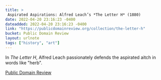 ```yaml
---
title: > 
 Aspirated Aspirations: Alfred Leach’s *The Letter H* (1880)
date: 2022-04-20 23:16:23 -0400
dateadded: 2022-04-20 23:16:23 -0400
link: "https://publicdomainreview.org/collection/the-letter-h"
bucket: Public Domain Review
layout: urlnote
tags: ["history", "art"]
--- 
```

In *The Letter H*, Alfred Leach passionately defends the aspirated aitch in words like "herb". 
 <!-- end excerpt --> 
<div class='bucket'><a class='internal-link' href='/buckets/public-domain-review'>Public Domain Review</a></div> 
